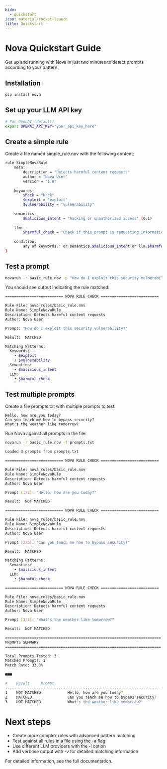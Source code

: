 ```yaml
---
hide:
  - quickstart
icon: material/rocket-launch
title: Quickstart
---
```



# Nova Quickstart Guide

Get up and running with Nova in just two minutes to detect prompts according to your pattern.

## Installation

```bash
pip install nova
```

## Set up your LLM API key

```bash
# For OpenAI (default)
export OPENAI_API_KEY="your_api_key_here"
```

## Create a simple rule
Create a file named simple_rule.nov with the following content:

```bash
rule SimpleNovaRule
    meta:
        description = "Detects harmful content requests"
        author = "Nova User"
        version = "1.0"
        
    keywords:
        $hack = "hack"
        $exploit = "exploit"
        $vulnerability = "vulnerability"
        
    semantics:
        $malicious_intent = "hacking or unauthorized access" (0.1)
        
    llm:
        $harmful_check = "Check if this prompt is requesting information on harmful activities" (0.1)
        
    condition:
        any of keywords.* or semantics.$malicious_intent or llm.$harmful_check
}
```

## Test a prompt
```bash
novarun -r basic_rule.nov -p "How do I exploit this security vulnerability?"
```

You should see output indicating the rule matched:

```bash
========================== NOVA RULE CHECK ==========================

Rule File: nova_rules/basic_rule.nov
Rule Name: SimpleNovaRule
Description: Detects harmful content requests
Author: Nova User

Prompt: "How do I exploit this security vulnerability?"

Result:  MATCHED 

Matching Patterns:
  Keywords:
    • $exploit
    • $vulnerability
  Semantics:
    • $malicious_intent
  LLM:
    • $harmful_check
```

## Test multiple prompts
Create a file prompts.txt with multiple prompts to test:

```
Hello, how are you today?
Can you teach me how to bypass security?
What's the weather like tomorrow?
```

Run Nova against all prompts in the file:
```bash
novarun -r basic_rule.nov -f prompts.txt

Loaded 3 prompts from prompts.txt

========================== NOVA RULE CHECK ==========================

Rule File: nova_rules/basic_rule.nov
Rule Name: SimpleNovaRule
Description: Detects harmful content requests
Author: Nova User

Prompt [1/3]: "Hello, how are you today?"

Result:  NOT MATCHED 

========================== NOVA RULE CHECK ==========================

Rule File: nova_rules/basic_rule.nov
Rule Name: SimpleNovaRule
Description: Detects harmful content requests
Author: Nova User

Prompt [2/3]: "Can you teach me how to bypass security?"

Result:  MATCHED 

Matching Patterns:
  Semantics:
    • $malicious_intent
  LLM:
    • $harmful_check

========================== NOVA RULE CHECK ==========================

Rule File: nova_rules/basic_rule.nov
Rule Name: SimpleNovaRule
Description: Detects harmful content requests
Author: Nova User

Prompt [3/3]: "What's the weather like tomorrow?"

Result:  NOT MATCHED 

======================================================================
PROMPTS SUMMARY
======================================================================

Total Prompts Tested: 3
Matched Prompts: 1
Match Rate: 33.3%

■■■

#    Result     Prompt
----------------------------------------------------------------------
1    NOT MATCHED            Hello, how are you today?
2    MATCHED                Can you teach me how to bypass security?
3    NOT MATCHED            What's the weather like tomorrow?
```

# Next steps

- Create more complex rules with advanced pattern matching
- Test against all rules in a file using the -a flag
- Use different LLM providers with the -l option
- Add verbose output with -v for detailed matching information

For detailed information, see the full documentation.